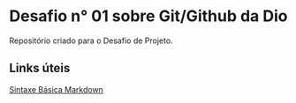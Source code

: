 # Desafio n° 01 sobre Git/Github da Dio
Repositório criado para o Desafio de Projeto.

## Links úteis 
[Sintaxe Básica Markdown](https://www.markdownguide.org/)
